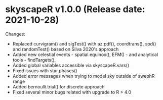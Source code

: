 skyscapeR v1.0.0 (Release date: 2021-10-28)
==============

Changes:

* Replaced curvigram() and sigTest() with az.pdf(), coordtrans(), spd() and randomTest() based on Silva 2020's approach
* Added new celestial events - spatial.equinox(), EFM() - and analytical tools - findTargets(), 
* Added global variables accessible via skyscapeR.vars()
* Fixed issues with star.phases()
* Added error messages when trying to model sky outside of swephR range
* Added bernoulli.trial() for discrete approach
* Fixed several minor bugs related with upgrade to R > 4.0
